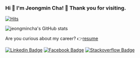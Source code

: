### Hi 👋 I'm Jeongmin Cha! 🤗 Thank you for visiting. 

[![Hits](https://hits.seeyoufarm.com/api/count/incr/badge.svg?url=https%3A%2F%2Fgithub.com%2Fjeongmincha)](https://hits.seeyoufarm.com)

![jeongmincha's GitHub stats](https://github-readme-stats-jeongmincha.vercel.app/api?username=jeongmincha&show_icons=true&bg_color=30,e96443,904e95&title_color=fff&text_color=fff)

Are you curious about my career? 👉[resume](https://github.com/jeongmincha/resume/blob/master/pdf/jeongmincha-resume.pdf)
  
[![Linkedin Badge](https://img.shields.io/badge/-LinkedIn-blue?style=flat-square&logo=Linkedin&logoColor=white&link=https://www.linkedin.com/in/jeongmincha/)](https://www.linkedin.com/in/jeongmincha/) 
[![Facebook Badge](https://img.shields.io/badge/facebook-1877f2?style=flat-square&logo=facebook&logoColor=white&link=https://www.facebook.com/cjm9236)](https://www.facebook.com/cjm9236) 
[![Stackoverflow Badge](https://img.shields.io/badge/-Stackoverflow-black?style=flat-square&logo=stackoverflow&link=https://stackoverflow.com/users/3241257/jeongmin-cha)](https://stackoverflow.com/users/3241257/jeongmin-cha)

<!--
- 🔭 I’m currently working on ...
- 🌱 I’m currently learning ...
- 👯 I’m looking to collaborate on ...
- 🤔 I’m looking for help with ...
- 💬 Ask me about ...
- 📫 How to reach me: ...
- 😄 Pronouns: ...
- ⚡ Fun fact: ...
-->
